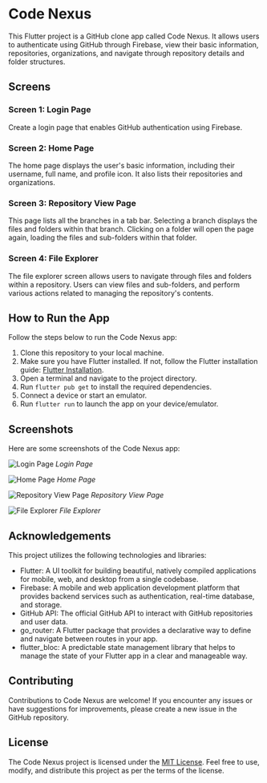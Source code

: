 # Code Nexus

This Flutter project is a GitHub clone app called Code Nexus. It allows users to authenticate using GitHub through Firebase, view their basic information, repositories, organizations, and navigate through repository details and folder structures.
## Screens

### Screen 1: Login Page
Create a login page that enables GitHub authentication using Firebase.

### Screen 2: Home Page
The home page displays the user's basic information, including their username, full name, and profile icon. It also lists their repositories and organizations.

### Screen 3: Repository View Page
This page lists all the branches in a tab bar. Selecting a branch displays the files and folders within that branch. Clicking on a folder will open the page again, loading the files and sub-folders within that folder.

### Screen 4: File Explorer
The file explorer screen allows users to navigate through files and folders within a repository. Users can view files and sub-folders, and perform various actions related to managing the repository's contents.

## How to Run the App

Follow the steps below to run the Code Nexus app:

1. Clone this repository to your local machine.
2. Make sure you have Flutter installed. If not, follow the Flutter installation guide: [Flutter Installation](https://flutter.dev/docs/get-started/install).
3. Open a terminal and navigate to the project directory.
4. Run `flutter pub get` to install the required dependencies.
5. Connect a device or start an emulator.
6. Run `flutter run` to launch the app on your device/emulator.

## Screenshots

Here are some screenshots of the Code Nexus app:

![Login Page](screenshots/login_page.png)
*Login Page*

![Home Page](screenshots/home_page.png)
*Home Page*

![Repository View Page](screenshots/repository_view_page.png)
*Repository View Page*

![File Explorer](screenshots/file_explorer.png)
*File Explorer*

## Acknowledgements

This project utilizes the following technologies and libraries:

- Flutter: A UI toolkit for building beautiful, natively compiled applications for mobile, web, and desktop from a single codebase.
- Firebase: A mobile and web application development platform that provides backend services such as authentication, real-time database, and storage.
- GitHub API: The official GitHub API to interact with GitHub repositories and user data.
- go_router: A Flutter package that provides a declarative way to define and navigate between routes in your app.
- flutter_bloc: A predictable state management library that helps to manage the state of your Flutter app in a clear and manageable way.

## Contributing

Contributions to Code Nexus are welcome! If you encounter any issues or have suggestions for improvements, please create a new issue in the GitHub repository.

## License

The Code Nexus project is licensed under the [MIT License](LICENSE). Feel free to use, modify, and distribute this project as per the terms of the license.
